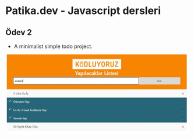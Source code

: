 # Patika.dev - Javascript dersleri
## Ödev 2

* A minimalist simple todo project.

[![demo][1]][2]

[1]:  https://github.com/burak432/patika_js_odev2/blob/main/js_odev2.jpg
[2]:  https://burak432.github.io/patika_js_odev2/ "Redirect to demo"

